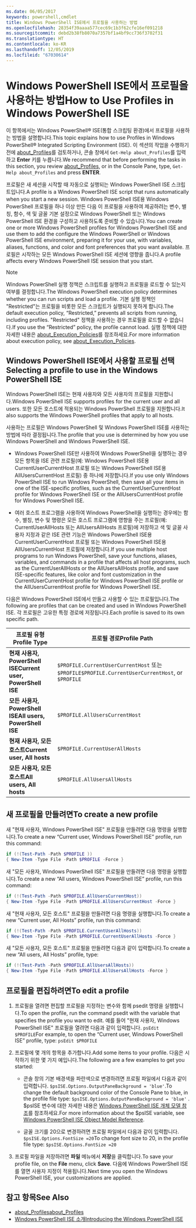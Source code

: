 ```yaml
---
ms.date: 06/05/2017
keywords: powershell,cmdlet
title: Windows PowerShell ISE에서 프로필을 사용하는 방법
ms.openlocfilehash: 28354f39aaaa577cec69c1b3f62cfe16ef091218
ms.sourcegitcommit: debd2b38fb8070a7357bf1a4bf9cc736f3702f31
ms.translationtype: HT
ms.contentlocale: ko-KR
ms.lasthandoff: 12/05/2019
ms.locfileid: "67030614"
---
```

# <a name="how-to-use-profiles-in-windows-powershell-ise"></a><span data-ttu-id="c69b5-103">Windows PowerShell ISE에서 프로필을 사용하는 방법</span><span class="sxs-lookup"><span data-stu-id="c69b5-103">How to Use Profiles in Windows PowerShell ISE</span></span>

<span data-ttu-id="c69b5-104">이 항목에서는 Windows PowerShell® ISE(통합 스크립팅 환경)에서 프로필을 사용하는 방법을 설명합니다.</span><span class="sxs-lookup"><span data-stu-id="c69b5-104">This topic explains how to use Profiles in Windows PowerShell® Integrated Scripting Environment (ISE).</span></span> <span data-ttu-id="c69b5-105">이 섹션의 작업을 수행하기 전에 [about_Profiles](/powershell/module/microsoft.powershell.core/about/about_profiles)를 검토하거나, 콘솔 창에서 `Get-Help about_Profiles`를 입력하고 **Enter** 키를 누릅니다.</span><span class="sxs-lookup"><span data-stu-id="c69b5-105">We recommend that before performing the tasks in this section, you review [about_Profiles](/powershell/module/microsoft.powershell.core/about/about_profiles), or in the Console Pane, type, `Get-Help about_Profiles` and press **ENTER**.</span></span>

<span data-ttu-id="c69b5-106">프로필은 새 세션을 시작할 때 자동으로 실행되는 Windows PowerShell ISE 스크립트입니다.</span><span class="sxs-lookup"><span data-stu-id="c69b5-106">A profile is a Windows PowerShell ISE script that runs automatically when you start a new session.</span></span>  <span data-ttu-id="c69b5-107">Windows PowerShell ISE용 Windows PowerShell 프로필을 하나 이상 만든 다음 이 프로필을 사용하여 제공하려는 변수, 별칭, 함수, 색 및 글꼴 기본 설정으로 Windows PowerShell 또는 Windows PowerShell ISE 환경을 구성하고 사용하도록 준비할 수 있습니다.</span><span class="sxs-lookup"><span data-stu-id="c69b5-107">You can create one or more Windows PowerShell profiles for Windows PowerShell ISE and use them to add the configure the Windows PowerShell or Windows PowerShell ISE environment, preparing it for your use, with variables, aliases, functions, and color and font preferences that you want available.</span></span> <span data-ttu-id="c69b5-108">프로필은 시작하는 모든 Windows PowerShell ISE 세션에 영향을 줍니다.</span><span class="sxs-lookup"><span data-stu-id="c69b5-108">A profile affects every Windows PowerShell ISE session that you start.</span></span>

> [!NOTE]
> <span data-ttu-id="c69b5-109">Windows PowerShell 실행 정책은 스크립트를 실행하고 프로필을 로드할 수 있는지 여부를 결정합니다.</span><span class="sxs-lookup"><span data-stu-id="c69b5-109">The Windows PowerShell execution policy determines whether you can run scripts and load a profile.</span></span> <span data-ttu-id="c69b5-110">기본 실행 정책인 "Restricted"는 프로필을 비롯한 모든 스크립트가 실행되지 못하게 합니다.</span><span class="sxs-lookup"><span data-stu-id="c69b5-110">The default execution policy, “Restricted,” prevents all scripts from running, including profiles.</span></span> <span data-ttu-id="c69b5-111">"Restricted" 정책을 사용하는 경우 프로필을 로드할 수 없습니다.</span><span class="sxs-lookup"><span data-stu-id="c69b5-111">If you use the “Restricted” policy, the profile cannot load.</span></span> <span data-ttu-id="c69b5-112">실행 정책에 대한 자세한 내용은 [about_Execution_Policies](/powershell/module/microsoft.powershell.core/about/about_execution_policies)를 참조하세요.</span><span class="sxs-lookup"><span data-stu-id="c69b5-112">For more information about execution policy, see [about_Execution_Policies](/powershell/module/microsoft.powershell.core/about/about_execution_policies).</span></span>

## <a name="selecting-a-profile-to-use-in-the-windows-powershell-ise"></a><span data-ttu-id="c69b5-113">Windows PowerShell ISE에서 사용할 프로필 선택</span><span class="sxs-lookup"><span data-stu-id="c69b5-113">Selecting a profile to use in the Windows PowerShell ISE</span></span>

<span data-ttu-id="c69b5-114">Windows PowerShell ISE는 현재 사용자와 모든 사용자의 프로필을 지원합니다.</span><span class="sxs-lookup"><span data-stu-id="c69b5-114">Windows PowerShell ISE supports profiles for the current user and all users.</span></span> <span data-ttu-id="c69b5-115">또한 모든 호스트에 적용되는 Windows PowerShell 프로필을 지원합니다.</span><span class="sxs-lookup"><span data-stu-id="c69b5-115">It also supports the Windows PowerShell profiles that apply to all hosts.</span></span>

<span data-ttu-id="c69b5-116">사용하는 프로필은 Windows PowerShell 및 Windows PowerShell ISE를 사용하는 방법에 따라 결정됩니다.</span><span class="sxs-lookup"><span data-stu-id="c69b5-116">The profile that you use is determined by how you use Windows PowerShell and Windows PowerShell ISE.</span></span>

- <span data-ttu-id="c69b5-117">Windows PowerShell ISE만 사용하여 Windows PowerShell을 실행하는 경우 모든 항목을 ISE 관련 프로필(예: Windows PowerShell ISE용 CurrentUserCurrentHost 프로필 또는 Windows PowerShell ISE용 AllUsersCurrentHost 프로필) 중 하나에 저장합니다.</span><span class="sxs-lookup"><span data-stu-id="c69b5-117">If you use only Windows PowerShell ISE to run Windows PowerShell, then save all your items in one of the ISE-specific profiles, such as the CurrentUserCurrentHost profile for Windows PowerShell ISE or the AllUsersCurrentHost profile for Windows PowerShell ISE.</span></span>

- <span data-ttu-id="c69b5-118">여러 호스트 프로그램을 사용하여 Windows PowerShell을 실행하는 경우에는 함수, 별칭, 변수 및 명령은 모든 호스트 프로그램에 영향을 주는 프로필(예: CurrentUserAllHosts 또는 AllUsersAllHosts 프로필)에 저장하고 색 및 글꼴 사용자 지정과 같은 ISE 관련 기능은 Windows PowerShell ISE용 CurrentUserCurrentHost 프로필 또는 Windows PowerShell ISE용 AllUsersCurrentHost 프로필에 저장합니다.</span><span class="sxs-lookup"><span data-stu-id="c69b5-118">If you use multiple host programs to run Windows PowerShell, save your functions, aliases, variables, and commands in a profile that affects all host programs, such as the CurrentUserAllHosts or the AllUsersAllHosts profile, and save ISE-specific features, like color and font customization in the CurrentUserCurrentHost profile for Windows PowerShell ISE profile or the AllUsersCurrentHost profile for Windows PowerShell ISE.</span></span>

<span data-ttu-id="c69b5-119">다음은 Windows PowerShell ISE에서 만들고 사용할 수 있는 프로필입니다.</span><span class="sxs-lookup"><span data-stu-id="c69b5-119">The following are profiles that can be created and used in Windows PowerShell ISE.</span></span> <span data-ttu-id="c69b5-120">각 프로필은 고유한 특정 경로에 저장됩니다.</span><span class="sxs-lookup"><span data-stu-id="c69b5-120">Each profile is saved to its own specific path.</span></span>

| <span data-ttu-id="c69b5-121">프로필 유형</span><span class="sxs-lookup"><span data-stu-id="c69b5-121">Profile Type</span></span> | <span data-ttu-id="c69b5-122">프로필 경로</span><span class="sxs-lookup"><span data-stu-id="c69b5-122">Profile Path</span></span> |
| --- | --- |
| <span data-ttu-id="c69b5-123">**현재 사용자, PowerShell ISE**</span><span class="sxs-lookup"><span data-stu-id="c69b5-123">**Current user, PowerShell ISE**</span></span>| <span data-ttu-id="c69b5-124">`$PROFILE.CurrentUserCurrentHost` 또는 `$PROFILE`</span><span class="sxs-lookup"><span data-stu-id="c69b5-124">`$PROFILE.CurrentUserCurrentHost`, or `$PROFILE`</span></span> |
| <span data-ttu-id="c69b5-125">**모든 사용자, PowerShell ISE**</span><span class="sxs-lookup"><span data-stu-id="c69b5-125">**All users, PowerShell ISE**</span></span>| `$PROFILE.AllUsersCurrentHost` |
| <span data-ttu-id="c69b5-126">**현재 사용자, 모든 호스트**</span><span class="sxs-lookup"><span data-stu-id="c69b5-126">**Current user, All hosts**</span></span>| `$PROFILE.CurrentUserAllHosts` |
| <span data-ttu-id="c69b5-127">**모든 사용자, 모든 호스트**</span><span class="sxs-lookup"><span data-stu-id="c69b5-127">**All users, All hosts**</span></span> | `$PROFILE.AllUsersAllHosts` |

## <a name="to-create-a-new-profile"></a><span data-ttu-id="c69b5-128">새 프로필을 만들려면</span><span class="sxs-lookup"><span data-stu-id="c69b5-128">To create a new profile</span></span>

<span data-ttu-id="c69b5-129">새 "현재 사용자, Windows PowerShell ISE" 프로필을 만들려면 다음 명령을 실행합니다.</span><span class="sxs-lookup"><span data-stu-id="c69b5-129">To create a new “Current user, Windows PowerShell ISE” profile, run this command:</span></span>

```powershell
if (!(Test-Path -Path $PROFILE ))
{ New-Item -Type File -Path $PROFILE -Force }
```

<span data-ttu-id="c69b5-130">새 "모든 사용자, Windows PowerShell ISE" 프로필을 만들려면 다음 명령을 실행합니다.</span><span class="sxs-lookup"><span data-stu-id="c69b5-130">To create a new “All users, Windows PowerShell ISE” profile, run this command:</span></span>

```powershell
if (!(Test-Path -Path $PROFILE.AllUsersCurrentHost))
{ New-Item -Type File -Path $PROFILE.AllUsersCurrentHost -Force }
```

<span data-ttu-id="c69b5-131">새 "현재 사용자, 모든 호스트" 프로필을 만들려면 다음 명령을 실행합니다.</span><span class="sxs-lookup"><span data-stu-id="c69b5-131">To create a new “Current user, All Hosts” profile, run this command:</span></span>

```powershell
if (!(Test-Path -Path $PROFILE.CurrentUserAllHosts))
{ New-Item -Type File -Path $PROFILE.CurrentUserAllHosts -Force }
```

<span data-ttu-id="c69b5-132">새 "모든 사용자, 모든 호스트" 프로필을 만들려면 다음과 같이 입력합니다.</span><span class="sxs-lookup"><span data-stu-id="c69b5-132">To create a new “All users, All Hosts” profile, type:</span></span>

```powershell
if (!(Test-Path -Path $PROFILE.AllUsersAllHosts))
{ New-Item -Type File -Path $PROFILE.AllUsersAllHosts -Force }
```

## <a name="to-edit-a-profile"></a><span data-ttu-id="c69b5-133">프로필을 편집하려면</span><span class="sxs-lookup"><span data-stu-id="c69b5-133">To edit a profile</span></span>

1. <span data-ttu-id="c69b5-134">프로필을 열려면 편집할 프로필을 지정하는 변수와 함께 psedit 명령을 실행합니다.</span><span class="sxs-lookup"><span data-stu-id="c69b5-134">To open the profile, run the command psedit with the variable that specifies the profile you want to edit.</span></span> <span data-ttu-id="c69b5-135">예를 들어 "현재 사용자, Windows PowerShell ISE" 프로필을 열려면 다음과 같이 입력합니다. `psEdit $PROFILE`</span><span class="sxs-lookup"><span data-stu-id="c69b5-135">For example, to open the “Current user, Windows PowerShell ISE” profile, type: `psEdit $PROFILE`</span></span>

2. <span data-ttu-id="c69b5-136">프로필에 몇 개의 항목을 추가합니다.</span><span class="sxs-lookup"><span data-stu-id="c69b5-136">Add some items to your profile.</span></span> <span data-ttu-id="c69b5-137">다음은 시작하기 위한 몇 가지 예입니다.</span><span class="sxs-lookup"><span data-stu-id="c69b5-137">The following are a few examples to get you started:</span></span>

   - <span data-ttu-id="c69b5-138">콘솔 창의 기본 배경색을 파란색으로 변경하려면 프로필 파일에서 다음과 같이 입력합니다. `$psISE.Options.OutputPaneBackground = 'blue'`.</span><span class="sxs-lookup"><span data-stu-id="c69b5-138">To change the default background color of the Console Pane to blue, in the profile file type: `$psISE.Options.OutputPaneBackground = 'blue'` .</span></span> <span data-ttu-id="c69b5-139">$psISE 변수에 대한 자세한 내용은 [Windows PowerShell ISE 개체 모델 참조](object-model/The-ISE-Object-Model-Hierarchy.md)를 참조하세요.</span><span class="sxs-lookup"><span data-stu-id="c69b5-139">For more information about the $psISE variable, see [Windows PowerShell ISE Object Model Reference](object-model/The-ISE-Object-Model-Hierarchy.md).</span></span>

   - <span data-ttu-id="c69b5-140">글꼴 크기를 20으로 변경하려면 프로필 파일에서 다음과 같이 입력합니다. `$psISE.Options.FontSize =20`</span><span class="sxs-lookup"><span data-stu-id="c69b5-140">To change font size to 20, in the profile file type: `$psISE.Options.FontSize =20`</span></span>

3. <span data-ttu-id="c69b5-141">프로필 파일을 저장하려면 **파일** 메뉴에서 **저장**을 클릭합니다.</span><span class="sxs-lookup"><span data-stu-id="c69b5-141">To save your profile file, on the **File** menu, click **Save**.</span></span> <span data-ttu-id="c69b5-142">다음에 Windows PowerShell ISE를 열면 사용자 지정이 적용됩니다.</span><span class="sxs-lookup"><span data-stu-id="c69b5-142">Next time you open the Windows PowerShell ISE, your customizations are applied.</span></span>

## <a name="see-also"></a><span data-ttu-id="c69b5-143">참고 항목</span><span class="sxs-lookup"><span data-stu-id="c69b5-143">See Also</span></span>

- [<span data-ttu-id="c69b5-144">about_Profiles</span><span class="sxs-lookup"><span data-stu-id="c69b5-144">about_Profiles</span></span>](/powershell/module/microsoft.powershell.core/about/about_profiles)
- [<span data-ttu-id="c69b5-145">Windows PowerShell ISE 소개</span><span class="sxs-lookup"><span data-stu-id="c69b5-145">Introducing the Windows PowerShell ISE</span></span>](Introducing-the-Windows-PowerShell-ISE.md)
